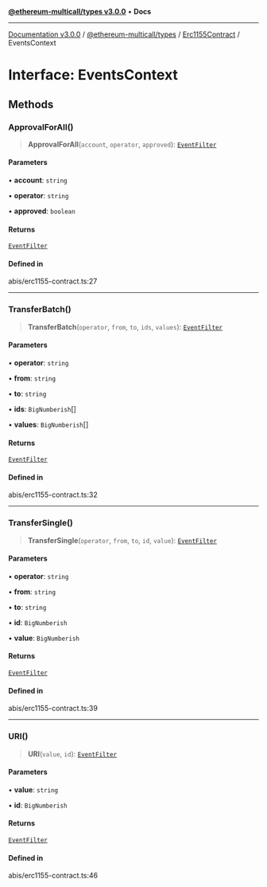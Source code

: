 [**@ethereum-multicall/types v3.0.0**](../../../README.md) • **Docs**

***

[Documentation v3.0.0](../../../../../packages.md) / [@ethereum-multicall/types](../../../README.md) / [Erc1155Contract](../README.md) / EventsContext

# Interface: EventsContext

## Methods

### ApprovalForAll()

> **ApprovalForAll**(`account`, `operator`, `approved`): [`EventFilter`](../../../type-aliases/EventFilter.md)

#### Parameters

• **account**: `string`

• **operator**: `string`

• **approved**: `boolean`

#### Returns

[`EventFilter`](../../../type-aliases/EventFilter.md)

#### Defined in

abis/erc1155-contract.ts:27

***

### TransferBatch()

> **TransferBatch**(`operator`, `from`, `to`, `ids`, `values`): [`EventFilter`](../../../type-aliases/EventFilter.md)

#### Parameters

• **operator**: `string`

• **from**: `string`

• **to**: `string`

• **ids**: `BigNumberish`[]

• **values**: `BigNumberish`[]

#### Returns

[`EventFilter`](../../../type-aliases/EventFilter.md)

#### Defined in

abis/erc1155-contract.ts:32

***

### TransferSingle()

> **TransferSingle**(`operator`, `from`, `to`, `id`, `value`): [`EventFilter`](../../../type-aliases/EventFilter.md)

#### Parameters

• **operator**: `string`

• **from**: `string`

• **to**: `string`

• **id**: `BigNumberish`

• **value**: `BigNumberish`

#### Returns

[`EventFilter`](../../../type-aliases/EventFilter.md)

#### Defined in

abis/erc1155-contract.ts:39

***

### URI()

> **URI**(`value`, `id`): [`EventFilter`](../../../type-aliases/EventFilter.md)

#### Parameters

• **value**: `string`

• **id**: `BigNumberish`

#### Returns

[`EventFilter`](../../../type-aliases/EventFilter.md)

#### Defined in

abis/erc1155-contract.ts:46
